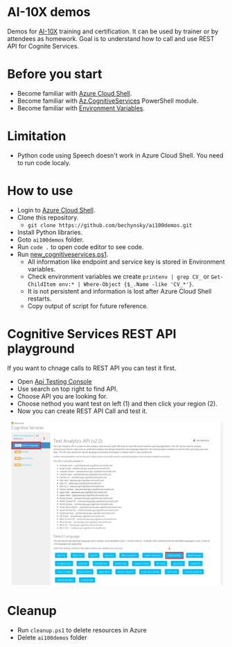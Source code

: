 # AI-10X demos
Demos for [AI-10X](https://docs.microsoft.com/en-us/learn/certifications/exams/ai-100) training and certification. It can be used by trainer or by attendees as homework. Goal is to understand how to call and use REST API for Cognite Services.

# Before you start
- Become familiar with [Azure Cloud Shell](https://docs.microsoft.com/en-us/azure/cloud-shell/overview).
- Become familiar with [Az.CognitiveServices](https://docs.microsoft.com/en-us/powershell/module/az.cognitiveservices/?view=azps-5.0.0#cognitive-services) PowerShell module.
- Become familiar with [Environment Variables](https://docs.microsoft.com/en-us/powershell/module/microsoft.powershell.core/about/about_environment_variables?view=powershell-7).

# Limitation
- Python code using Speech doesn't work in Azure Cloud Shell. You need to run code localy.

# How to use

- Login to [Azure Cloud Shell](https://shell.azure.com).
- Clone this repository.
  - ```git clone https://github.com/bechynsky/ai100demos.git```
- Install Python libraries.
- Goto ```ai100demos``` folder.
- Run ```code .``` to open code editor to see code.
- Run [new_cognitiveservices.ps1](new_cognitiveservices.ps1).
  - All information like endpoint and service key is stored in Environment variables. 
  - Check environment variables we create ```printenv | grep CV_``` or ```Get-ChildItem env:* | Where-Object {$_.Name -like 'CV_*'}```.
  - It is not persistent and information is lost after Azure Cloud Shell restarts.
  - Copy output of script for future reference.

# Cognitive Services REST API playground
If you want to chnage calls to REST API you can test it first.

- Open [Api Testing Console](https://westeurope.dev.cognitive.microsoft.com/docs/services)
- Use search on top right to find API.
- Choose API you are looking for.
- Choose nethod you want test on left (1) and then click your region (2).
- Now you can create REST API Call and test it.

![REST API Test Console](rest_api_test_1.jpg)


# Cleanup
- Run ```cleanup.ps1``` to delete resources in Azure
- Delete ```ai100demos``` folder 